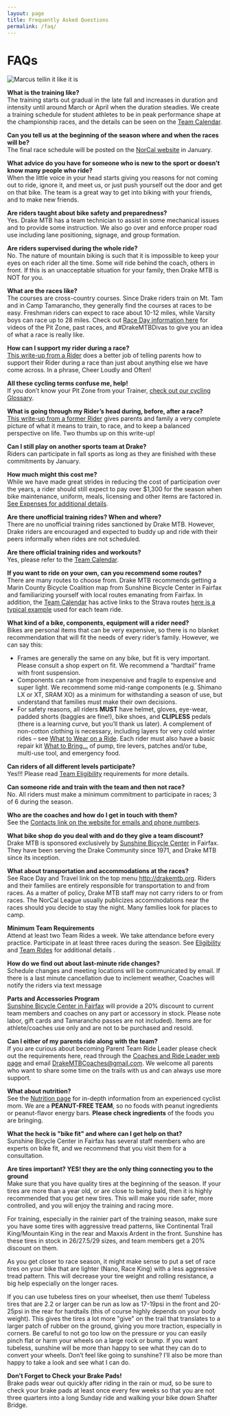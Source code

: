 ```yaml
---
layout: page
title: Frequently Asked Questions
permalink: /faq/
---
```

# FAQs

![Marcus tellin it like it is]({{site.baseurl}}/images/marcus.jpg)

**What is the training like?**  
The training starts out gradual in the late fall and increases in duration and intensity until around March or April when the duration steadies. We create a training schedule for student athletes to be in peak performance shape at the championship races, and the details can be seen on the [Team Calendar]({{site.baseurl}}/calendar).

**Can you tell us at the beginning of the season where and when the races will be?**  
The final race schedule will be posted on the [NorCal website](http://www.norcalmtb.org) in January.

**What advice do you have for someone who is new to the sport or doesn’t know many people who ride?**  
When the little voice in your head starts giving you reasons for not coming out to ride, ignore it, and meet us, or just push yourself out the door and get on that bike. The team is a great way to get into biking with your friends, and to make new friends.

**Are riders taught about bike safety and preparedness?**  
Yes. Drake MTB has a team technician to assist in some mechanical issues and to provide some instruction. We also go over and enforce proper road use including lane positioning, signage, and group formation.

**Are riders supervised during the whole ride?**  
No. The nature of mountain biking is such that it is impossible to keep your eyes on each rider all the time. Some will ride behind the coach, others in front. If this is an unacceptable situation for your family, then Drake MTB is NOT for you.

**What are the races like?**  
The courses are cross-country courses. Since Drake riders train on Mt. Tam and in Camp Tamarancho, they generally find the courses at races to be easy. Freshman riders can expect to race about 10-12 miles, while Varsity boys can race up to 28 miles.  Check out [Race Day information here]({{site.baseurl}}/raceday)  for videos of the Pit Zone, past races, and #DrakeMTBDivas to give you an idea of what a race is really like.

**How can I support my rider during a race?**  
[This write-up from a Rider]({{site.baseurl}}/racesupport) does a better job of telling parents how to support their Rider during a race than just about anything else we have come across.  In a phrase, Cheer Loudly and Often!

**All these cycling terms confuse me, help!**  
If you don’t know your Pit Zone from your Trainer, [check out our cycling Glossary]({{site.baseurl}}/glossary).

**What is going through my Rider’s head during, before, after a race?**  
[This write-up from a former Rider]({{site.baseurl}}/racesupport) gives parents and family a very complete picture of what it means to train, to race, and to keep a balanced perspective on life.  Two thumbs up on this write-up!

**Can I still play on another sports team at Drake?**  
Riders can participate in fall sports as long as they are finished with these commitments by January.

**How much might this cost me?**  
While we have made great strides in reducing the cost of participation over the years, a rider should still expect to pay over $1,300 for the season when bike maintenance, uniform, meals, licensing and other items are factored in.  [See Expenses for additional details]({{site.baseurl}}/expenses).

**Are there unofficial training rides? When and where?**  
There are no unofficial training rides sanctioned by Drake MTB. However, Drake riders are encouraged and expected to buddy up and ride with their peers informally when rides are not scheduled.

**Are there official training rides and workouts?**  
Yes, please refer to the [Team Calendar]({{site.baseurl}}/calendar).

**If you want to ride on your own, can you recommend some routes?**  
There are many routes to choose from. Drake MTB recommends getting a Marin County Bicycle Coalition map from Sunshine Bicycle Center in Fairfax and familiarizing yourself with local routes emanating from Fairfax.  In addition, the [Team Calendar]({{site.baseurl}}/calendar) has active links to the Strava routes [here is a typical example](https://www.strava.com/routes/3978471) used for each team ride.

**What kind of a bike, components, equipment will a rider need?**  
Bikes are personal items that can be very expensive, so there is no blanket recommendation that will fit the needs of every rider’s family. However, we can say this:

 * Frames are generally the same on any bike, but fit is very important. Please consult a shop expert on fit. We recommend a “hardtail” frame with front suspension.  
 * Components can range from inexpensive and fragile to expensive and super light. We recommend some mid-range components (e.g. Shimano LX or XT, SRAM XO) as a minimum for withstanding a season of use, but understand that families must make their own decisions.
 * For safety reasons, all riders **MUST** have helmet, gloves, eye-wear, padded shorts (baggies are fine!), bike shoes, and **CLIPLESS** pedals (there is a learning curve, but you’ll thank us later). A complement of non-cotton clothing is necessary, including layers for very cold winter rides – see [What to Wear on a Ride]({{site.baseurl}}/what_to_wear_v2.pdf). Each rider must also have a basic repair kit [What to Bring...]({{site.baseurl}}/what_to_bring.jpg) of pump, tire levers, patches and/or tube, multi-use tool, and emergency food.


**Can riders of all different levels participate?**  
Yes!!! Please read [Team Eligibility]({{site.baseurl}}/eligibility) requirements for more details.

**Can someone ride and train with the team and then not race?**  
No. All riders must make a minimum commitment to participate in races; 3 of 6 during the season.

**Who are the coaches and how do I get in touch with them?**  
See the [Contacts link on the website for emails and phone numbers]({{site.baseurl}}/contacts).

**What bike shop do you deal with and do they give a team discount?**  
Drake MTB is sponsored exclusively by [Sunshine Bicycle Center](https://www.sunshinebicycle.com/) in Fairfax. They have been serving the Drake Community since 1971, and Drake MTB since its inception.

**What about transportation and accommodations at the races?**  
See Race Day and Travel link on the top menu <http://drakemtb.org>.  Riders and their families are entirely responsible for transportation to and from races. As a matter of policy, Drake MTB staff may not carry riders to or from races. The NorCal League usually publicizes accommodations near the races should you decide to stay the night. Many families look for places to camp.

**Minimum Team Requirements**  
Attend at least two Team Rides a week. We take attendance before every practice. Participate in at least three races during the season.  See [Eligibility]({{site.baseurl}}/eligibility) and [Team Rides]({{site.baseurl}}/practices) for additional details .

**How do we find out about last-minute ride changes?**  
Schedule changes and meeting locations will be communicated by email. If there is a last minute cancellation due to inclement weather, Coaches will notify the riders via text message

**Parts and Accessories Program**  
[Sunshine Bicycle Center in Fairfax](https://www.sunshinebicycle.com) will provide a 20% discount to current team members and coaches on any part or accessory in stock.  Please note labor, gift cards and Tamarancho passes are not included). Items are for athlete/coaches use only and are not to be purchased and resold.

**Can I either of my parents ride along with the team?**  
If you are curious about becoming Parent Team Ride Leader please check out the requirements here, read through the [Coaches and Ride Leader web page]({{site.baseurl}}/coaches) and email <DrakeMTBCoaches@gmail.com>. We welcome all parents who want to share some time on the trails with us and can always use more support.

**What about nutrition?**  
See the [Nutrition page]({{site.baseurl}}/nutrition) for in-depth information from an experienced cyclist mom.
We are a **PEANUT-FREE TEAM**, so no foods with peanut ingredients or peanut-flavor energy bars. **Please check ingredients** of the foods you are bringing.

**What the heck is "bike fit" and where can I get help on that?**  
Sunshine Bicycle Center in Fairfax has several staff members who are experts on bike fit, and we recommend that you visit them for a consultation.

**Are tires important?  YES! they are the only thing connecting you to the ground**  
Make sure that you have quality tires at the beginning of the season.  If your tires are more than a year old, or are close to being bald, then it is highly recommended that you get new tires.  This will make you ride safer, more controlled, and you will enjoy the training and racing more.

For training, especially in the rainier part of the training season, make sure you have some tires with aggressive tread patterns, like Continental Trail King/Mountain King in the rear and Maxxis Ardent in the front.   Sunshine has these tires in stock in 26/27.5/29 sizes, and team members get a 20% discount on them.

As you get closer to race season, it might make sense to put a set of race tires on your bike that are lighter (Nano, Race King) with a less aggressive tread pattern.  This will decrease your tire weight and rolling resistance, a big help especially on the longer races.

If you can use tubeless tires on your wheelset, then use them!  Tubeless tires that are 2.2 or larger can be run as low as 17-19psi in the front and 20-25psi in the rear for hardtails (this of course highly depends on your body weight).  This gives the tires a lot more "give" on the trail that translates to a larger patch of rubber on the ground, giving you more traction, especially in corners.  Be careful to not go too low on the pressure or you can easily pinch flat or harm your wheels on a large rock or bump. If you want tubeless, sunshine will be more than happy to see what they can do to convert your wheels. Don’t feel like going to sunshine? I’ll also be more than happy to take a look and see what I can do.

**Don't Forget to Check your Brake Pads!**  
Brake pads wear out quickly after riding in the rain or mud, so be sure to check your brake pads at least once every few weeks so that you are not three quarters into a long Sunday ride and walking your bike down Shafter Bridge.
